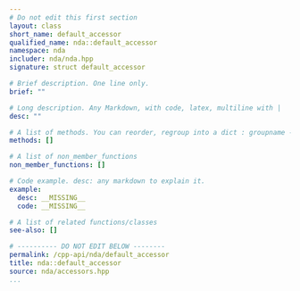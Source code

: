 ```yaml
---
# Do not edit this first section
layout: class
short_name: default_accessor
qualified_name: nda::default_accessor
namespace: nda
includer: nda/nda.hpp
signature: struct default_accessor

# Brief description. One line only.
brief: ""

# Long description. Any Markdown, with code, latex, multiline with |
desc: ""

# A list of methods. You can reorder, regroup into a dict : groupname -> list
methods: []

# A list of non_member_functions
non_member_functions: []

# Code example. desc: any markdown to explain it.
example:
  desc: __MISSING__
  code: __MISSING__

# A list of related functions/classes
see-also: []

# ---------- DO NOT EDIT BELOW --------
permalink: /cpp-api/nda/default_accessor
title: nda::default_accessor
source: nda/accessors.hpp
...
```


